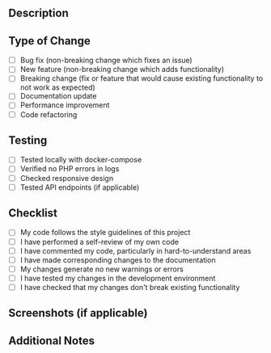 ## Description
<!-- Briefly describe the changes in this PR -->

## Type of Change
<!-- Mark the relevant option with an "x" -->
- [ ] Bug fix (non-breaking change which fixes an issue)
- [ ] New feature (non-breaking change which adds functionality)
- [ ] Breaking change (fix or feature that would cause existing functionality to not work as expected)
- [ ] Documentation update
- [ ] Performance improvement
- [ ] Code refactoring

## Testing
<!-- Describe the tests you ran to verify your changes -->
- [ ] Tested locally with docker-compose
- [ ] Verified no PHP errors in logs
- [ ] Checked responsive design
- [ ] Tested API endpoints (if applicable)

## Checklist
- [ ] My code follows the style guidelines of this project
- [ ] I have performed a self-review of my own code
- [ ] I have commented my code, particularly in hard-to-understand areas
- [ ] I have made corresponding changes to the documentation
- [ ] My changes generate no new warnings or errors
- [ ] I have tested my changes in the development environment
- [ ] I have checked that my changes don't break existing functionality

## Screenshots (if applicable)
<!-- Add screenshots to help explain your changes -->

## Additional Notes
<!-- Any additional information that reviewers should know -->